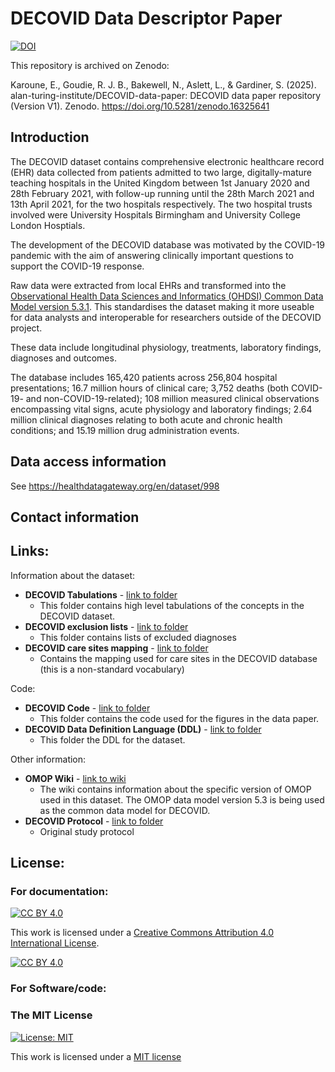 # DECOVID Data Descriptor Paper

[![DOI](https://zenodo.org/badge/DOI/10.5281/zenodo.16325641.svg)](https://doi.org/10.5281/zenodo.16325641)

This repository is archived on Zenodo:

Karoune, E., Goudie, R. J. B., Bakewell, N., Aslett, L., & Gardiner, S. (2025). alan-turing-institute/DECOVID-data-paper: DECOVID data paper repository (Version V1). Zenodo. https://doi.org/10.5281/zenodo.16325641


## Introduction

The DECOVID dataset contains comprehensive electronic healthcare record (EHR) data collected from patients admitted to two large, digitally-mature teaching hospitals in the United Kingdom between 1st January 2020 and 28th February 2021,  with follow-up running until the 28th March 2021 and 13th April 2021, for the two hospitals respectively. The two hospital trusts involved were University Hospitals Birmingham and University College London Hosptials.

The development of the DECOVID database was motivated by the COVID-19 pandemic with the aim of answering clinically important questions to support the COVID-19 response.

Raw data were extracted from local EHRs and transformed into the [Observational Health Data Sciences and Informatics (OHDSI) Common Data Model version 5.3.1](https://ohdsi.github.io/CommonDataModel/). This standardises the dataset making it more useable for data analysts and interoperable for researchers outside of the DECOVID project.

These data include longitudinal physiology, treatments, laboratory findings, diagnoses and outcomes.

The database includes 165,420 patients across 256,804 hospital presentations; 16.7 million hours of clinical care; 3,752 deaths (both COVID-19- and non-COVID-19-related); 108 million measured clinical observations encompassing vital signs, acute physiology and laboratory findings; 2.64 million clinical diagnoses relating to both acute and chronic health conditions; and 15.19 million drug administration events.

## Data access information
See https://healthdatagateway.org/en/dataset/998

## Contact information


## Links:
Information about the dataset:
* **DECOVID Tabulations** - [link to folder](https://github.com/alan-turing-institute/DECOVID-data-paper/tree/main/Tabulations)
   * This folder contains high level tabulations of the concepts in the DECOVID dataset.
* **DECOVID exclusion lists** - [link to folder](https://github.com/alan-turing-institute/DECOVID-data-paper/tree/main/Exclusion-Lists)
  * This folder contains lists of excluded diagnoses
* **DECOVID care sites mapping** - [link to folder](https://github.com/alan-turing-institute/DECOVID-data-paper/tree/main/Mapping/care_sites.csv)
  * Contains the mapping used for care sites in the DECOVID database (this is a non-standard vocabulary)

Code:
* **DECOVID Code** - [link to folder](https://github.com/alan-turing-institute/DECOVID-data-paper/tree/main/DECOVID-data-descriptor-paper-code)
   * This folder contains the code used for the figures in the data paper.
* **DECOVID Data Definition Language (DDL)** - [link to folder](https://github.com/alan-turing-institute/DECOVID-data-paper/tree/main/Data-Definition-Language)
  * This folder the DDL for the dataset.

Other information:
* **OMOP Wiki** - [link to wiki](https://github.com/alan-turing-institute/DECOVID-data-paper/wiki/OMOP-wiki)
  * The wiki contains information about the specific version of OMOP used in this dataset. The OMOP data model version 5.3 is being used as the common data model for DECOVID.
* **DECOVID Protocol** - [link to folder](https://github.com/alan-turing-institute/DECOVID-data-paper/tree/main/Protocol/Protocol.pdf)
   * Original study protocol

## License:
### For documentation:
[![CC BY 4.0][cc-by-shield]][cc-by]

This work is licensed under a
[Creative Commons Attribution 4.0 International License][cc-by].

[![CC BY 4.0][cc-by-image]][cc-by]

[cc-by]: http://creativecommons.org/licenses/by/4.0/
[cc-by-image]: https://i.creativecommons.org/l/by/4.0/88x31.png
[cc-by-shield]: https://img.shields.io/badge/License-CC%20BY%204.0-lightgrey.svg

### For Software/code:
### The MIT License
[![License: MIT](https://img.shields.io/badge/License-MIT-yellow.svg)](https://opensource.org/licenses/MIT)

This work is licensed under a [MIT license](https://opensource.org/licenses/MIT)

